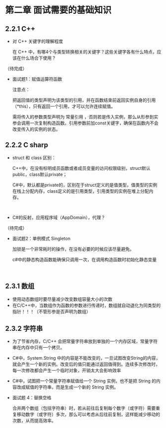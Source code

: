 # 第二章  面试需要的基础知识

## 2.2.1  C++

* 对 C++ 关键字的理解程度

  在 C++ 中，有哪4个与类型转换相关的关键字？这些关键字各有什么特点，应该在什么场合下使用？

（待完成）



* 面试题1：赋值运算符函数

  注意点：

  把返回值的类型声明为该类型的引用，并在函数结束前返回实例自身的引用（\*this），只有返回一个引用，才可以允许连续赋值。

  需将传入的参数类型声明为 常量引用 ，否则若是传入实例，那么从形参到实参会调用一次复制构造函数。引用参数前加const关键字，确保在函数内不会改变传入的实例的状态。





## 2.2.2  C sharp

- struct 和 class 区别：

  C++中，在没有标明成员函数或者成员变量的访问权限级别，struct默认public，class默认private；

  C\#中，默认都是private的，区别在于struct定义的是值类型，值类型的实例在栈上分配内存，class定义的是引用类型，引用类型的实例在堆上分配内存。

  ​

- C\#的反射，应用程序域（AppDomain），代理？

（待完成）



- 面试题2：单例模式 Singleton

  加锁是一个非常耗时的操作，在没有必要的时候应该尽量避免。

  c#中的静态构造函数能确保只调用一次，在调用构造函数时初始化静态变量 

  ​



## 2.3.1  数组

- 使用动态数组时要尽量减少改变数组容量大小的次数
- 在C/C++中，当数组作为函数的参数进行传递时，数组就自动退化为同类型的指针！！！（不管形参是否声明为数组）







## 2.3.2  字符串

- 为了节省内存，C/C++ 会把常量字符串放到单独的一个内存区域，常量字符串在内存中只有一个拷贝。

- C#中，System.String 中的内容是不能改变的，一旦试图改变String的内容，就会产生一个新的实例。改变后的值只能通过返回值得到。连续多次修改时，每一次修改都会产生一个临时对象，开销太大会影响效率

- C#中，试图把一个常量字符串赋值给一个 String 实例，也不是把 String 的内容改成赋值的字符串，而是生成一个新的 String 实例。

- 面试题 4：替换空格

  合并两个数组（包括字符串）时，若从前往后复制每个数字（或字符）需要重复移动数字（或字符）多次，那么可以考虑从后往前复制，这样能减少移动的次数，从而提高效率。